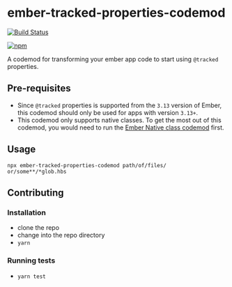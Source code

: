 # ember-tracked-properties-codemod

[![Build Status](https://travis-ci.com/suchitadoshi1987/ember-tracked-properties-codemod.svg?branch=master)](https://travis-ci.com/suchitadoshi1987/ember-tracked-properties-codemod)

[![npm](https://img.shields.io/npm/v/ember-tracked-properties-codemod.svg?label=npm)](https://www.npmjs.com/package/ember-tracked-properties-codemod)


A codemod for transforming your ember app code to start using `@tracked` properties.



## Pre-requisites

- Since `@tracked` properties is supported from the `3.13` version of Ember, this codemod should only be used for apps with version `3.13+`.
- This codemod only supports native classes. To get the most out of this codemod, you would need to run the [Ember Native class codemod](https://github.com/ember-codemods/ember-native-class-codemod) first.

## Usage

```
npx ember-tracked-properties-codemod path/of/files/ or/some**/*glob.hbs
```
    
    

## Contributing

### Installation

* clone the repo
* change into the repo directory
* `yarn`

### Running tests

* `yarn test`

